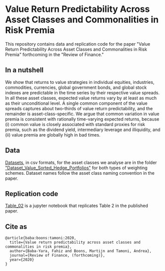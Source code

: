 # Value Return Predictability Across Asset Classes and Commonalities in Risk Premia
This repository contains data and replication code for the paper "Value Return Predictability Across Asset Classes and Commonalities in Risk Premia" forthcoming in the "Review of Finance."

## In a nutshell
We show that returns to value strategies in individual equities, industries, commodities, currencies, global government bonds, and global stock indexes are predictable in the time series by their respective value spreads. In all these asset classes, expected value returns vary by at least as much as their unconditional level. A single common component of the value spreads captures about two-thirds of value return predictability, and the remainder is asset-class-specific. We argue that common variation in value premia is consistent with rationally time-varying expected returns, because (i) common value is closely associated with standard proxies for risk premia, such as the dividend yield, intermediary leverage and illiquidity, and (ii) value premia are globally high in bad times.

## Data
[Datasets](https://github.com/BabaYara/Value_Return_Predictability_Across_Asset_Classes_and_Commonalities_in_Risk_Premia/tree/master/Datasets), in csv formats, for the asset classes we analyse are in the folder ["Dataset_Value_Sorted_Hedge_Portfolios"](https://github.com/BabaYara/Value_Return_Predictability_Across_Asset_Classes_and_Commonalities_in_Risk_Premia/tree/master/Dataset_Value_Sorted_Hedge_Portfolios) for both types of weighting schemes. Dataset names follow the asset class naming convention in the paper. 

## Replication code
[Table_02](https://github.com/BabaYara/Value_Return_Predictability_Across_Asset_Classes_and_Commonalities_in_Risk_Premia/blob/master/Table_02.ipynb) is a jupyter notebook that replicates Table 2 in the published paper. 

## Cite as 
```
@article{baba:boons:tamoni:2020,
  title={Value return predictability across asset classes and commonalities in risk premia},
  author={Baba-Yara, Fahiz and Boons, Martijn and Tamoni, Andrea},
  journal={Review of Finance, (forthcoming)},
  year={2020}
}  
```
